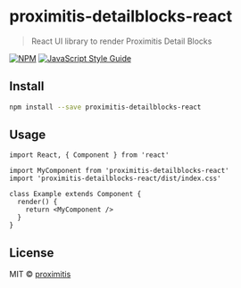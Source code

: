 # proximitis-detailblocks-react

> React UI library to render Proximitis Detail Blocks

[![NPM](https://img.shields.io/npm/v/proximitis-detailblocks-react.svg)](https://www.npmjs.com/package/proximitis-detailblocks-react) [![JavaScript Style Guide](https://img.shields.io/badge/code_style-standard-brightgreen.svg)](https://standardjs.com)

## Install

```bash
npm install --save proximitis-detailblocks-react
```

## Usage

```tsx
import React, { Component } from 'react'

import MyComponent from 'proximitis-detailblocks-react'
import 'proximitis-detailblocks-react/dist/index.css'

class Example extends Component {
  render() {
    return <MyComponent />
  }
}
```

## License

MIT © [proximitis](https://github.com/proximitis)
